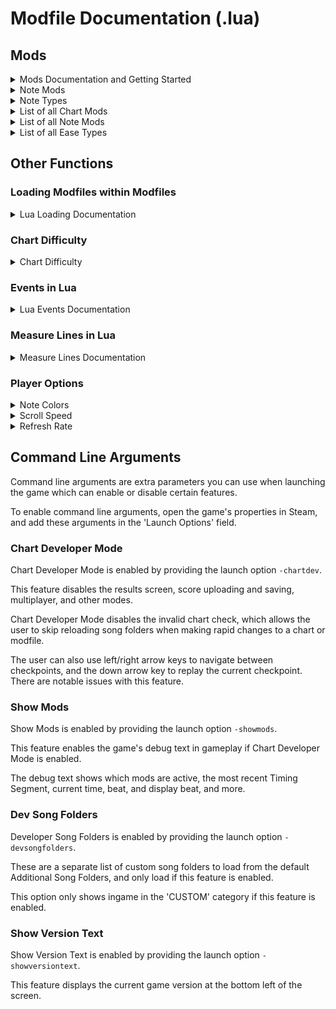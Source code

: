 # Modfile Documentation (.lua)

## Mods
<details>
<summary>Mods Documentation and Getting Started</summary>

Mods for a chart are stored in a .lua file! This file is executed at gameplay.
There are two kinds of mod initialization calls, "Mod" and "Ease".

For basic chart mods, first we need to call the container object which stores all of our chart mods.
To call this object's method, we use `xdrv.Mod` or `xdrv.Set`.
The arguments it takes are:
- The mod name
- The value to set the mod to
- Whether to set the mod at a specific beat or time in seconds ('beat' or 'time')
- The beat or time in seconds

Putting this together, we get:
<br>
`xdrv.Mod("speed", 1, "time", 8);`
<br>
OR
<br>
`xdrv.Set("speed", 1, "time", 8);`
<br>
Which sets the mod "speed", to a value of 1, at exactly 8 seconds into the chart.

For eased mods, we need to call `xdrv.Ease`.
The arguments it takes are:
- The mod name
- The starting value
- The ending value
- Whether to set the mod at a specific beat or time in seconds (`'beat'` or `'time'`)
- The beat or time in seconds to start easing our mod
- Whether to set the duration as length or as its ending point, in beat or time in seconds as determined by the fourth parameter (`'end'` or `'len'`)
- The end point of our ease as a beat or time in seconds, or length in beats or time in seconds
- The type of ease to use

The final method call will look like this:
<br>
`xdrv.Ease("speed", 0, 1, "beat", 4, "len", 8, "linear");`
<br>

Which means to ease the "speed" modifier value from 0 to 1, starting at beat 4, for a length of 8 beats with the linear ease type.
</details>

<details>
<summary>Note Mods</summary>
As of 1.4.1, specific notes can have their own mods given to them, called note mods.

To set a note mod, provide the Note Data object or note ID as the first argument in a `xdrv.Set` or `xdrv.Ease` function call.

Example:
- `xdrv.Set(note, "scale_x", 2, "beat", 8);`

To get a Note Data object, you must obtain one via one of these functions:

`xdrv.GetNoteData()`
- Returns every Note Data object in the chart.

`xdrv.GetNoteDataInBeatRange(float startBeat, float endBeat)`
- Returns every Note Data object in the chart within a range of two beats. Does not include the note on the end beat. (Inclusive)

`xdrv.GetNoteDataInTimeRange(float startTime, float endTime)`
- Returns every Note Data object in the chart within a range of two timestamps.

`xdrv.GetNoteDataInDisplayBeatRange(float startDisplayBeat, float endDisplayBeat)`
- Returns every Note Data object in the chart within a range of two display beats.

`xdrv.GetNoteDataOfType(int noteType)`
- Returns every Note Data object in the chart of a specific Note Type in integer form.

`xdrv.GetNoteDataOfTypeInBeatRange(int noteType, float startBeat, float endBeat)`
- Returns every Note Data object in the chart of a specific Note Type in integer form within a range of two beats.

`xdrv.GetNoteDataOfTypeInTimeRange(int noteType, float startTime, float endTime)`
- Returns every Note Data object in the chart of a specific Note Type in integer form within a range of two timestamps.

`xdrv.GetNoteDataOfTypeInDisplayBeatRange(int noteType, float startDisplayBeat, float endDisplayBeat)`
- Returns every Note Data object in the chart of a specific Note Type in integer form within a range of two display beats.

`xdrv.GetNoteDataOfType(string noteTypeString)`
- Returns every Note Data object in the chart of a specific Note Type in string form.

`xdrv.GetNoteDataOfTypeInBeatRange(string noteTypeString, float startBeat, float endBeat)`
- Returns every Note Data object in the chart of a specific Note Type in string form within a range of two beats.

`xdrv.GetNoteDataOfTypeInTimeRange(string noteTypeString, float startTime, float endTime)`
- Returns every Note Data object in the chart of a specific Note Type in string form within a range of two timestamps.

`xdrv.GetNoteDataOfTypeInDisplayBeatRange(string noteTypeString, float startDisplayBeat, float endDisplayBeat)`
- Returns every Note Data object in the chart of a specific Note Type in string form within a range of two display beats.

Each Note Data object has different values which can be used however you like, but cannot be modified.

`ID`
- The integer ID of the note. Note IDs start at 0, and end on the last note of the chart.

`NoteType`
- The integer representation of the note's type. More notes on Note Type below.

`NoteTypeString`
- The string representation of the note's type. More notes on Note Type below.

`Beat`
- The beat of the note.

`Time`
- The time of the note.

`DisplayBeat`
- The display beat of the note, which is the "position" of the note when factoring in `#SCROLL` timing segments.

`BeatLength`
- If the note is a `HoldHead`, `GearLeftHead`, `GearRightHead`, `DriftLeftHead`, or `DriftRightHead`, this is how long the note is active for in beats.

`TimeLength`
- If the note is a `HoldHead`, `GearLeftHead`, `GearRightHead`, `DriftLeftHead`, or `DriftRightHead`, this is how long the note is active for in seconds.

`DisplayBeatLength`
- If the note is a `HoldHead`, `GearLeftHead`, `GearRightHead`, `DriftLeftHead`, or `DriftRightHead`, this is how long the note is active for in display beats.

`Ticks`
- A table of all Hold/Gear ticks in seconds.

`Ignore`
- If the note is a fake, or cannot be hit. `HoldTail`, `GearLeftTail`, `GearRightTail`, `DriftLeftTail`, and `DriftRightTail` notes are always ignored.

`Column`
- The column the note belongs to. Note Columns are 0-5, Gear Columns are 6-7, Drift Column is 8.

`Overlap`
- If this note overlaps with a gear. 

</details>

<details>
<summary>Note Types</summary>

`Invalid` (Type: 0)
- Unused, except if something goes wrong.

`Tap` (Type: 1)
- Tap notes.

`HoldHead` (Type: 2)
- Hold heads. Contains information about how long the hold lasts.

`HoldTail` (Type: 3)
- Hold tails. Always fake/ignored. Essentially a placeholder note with no texture, and should not be used unless you know what you're doing.

`GearLeftHead` (Type: 4)
- Left gear heads. Contains information about how long the gear lasts.

`GearRightHead` (Type: 5)
- Right gear heads. Contains information about how long the gear lasts.

`GearLeftTail` (Type: 6)
- Left gear tails. Always fake/ignored, but has a texture.

`GearRightTail` (Type: 7)
- Right gear tails. Always fake/ignored, but has a texture.

`DriftLeftHead` (Type: 8)
- Left drift heads. Contains information about how long the drift lasts.

`DriftRightHead` (Type: 9)
- Right drift heads. Contains information about how long the drift lasts.

`DriftTail` (Type: 10)
- Unused.

`DriftLeftTail` (Type: 11)
- Left drift tails. Always fake/ignored.

`DriftRightTail` (Type: 12)
- Right drift heads. Always fake/ignored.

`Mine` (Type: 13)
- Mine notes. If pressed, they count as a BREAK, otherwise count as an X-LIMIT. Contains the same information as your standard Tap note.

</details>

<details>
<summary>List of all Chart Mods</summary>

"speed" (Column specific variants: "speedX" where X is 1-9, Aliases: "noteX_speed" where X is 1-9, "gearleft_speed", "gearright_speed", "drift_speed")
- Changes the scroll speed multiplier independent of actual scroll speed.

"brake" (Column specific variants: "brakeX" where X is 1-9, Aliases: "brakeX_speed" where X is 1-9, "gearleft_brake", "gearright_brake", "drift_brake")
- Slows down notes as they get closer to the judge line.

"accel" (Column specific variants: "accelX" where X is 1-9, Aliases: "accelX_speed" where X is 1-9, "gearleft_accel", "gearright_accel", "drift_accel")
- Speeds up notes as they start approaching the judge line.

"camera_position_x" (Alias: "camera_move_x")
- Move the camera along the X axis.

"camera_position_y" (Alias: "camera_move_y")
- Move the camera along the Y axis.

"camera_position_z" (Alias: "camera_move_z")       
- Move the camera along the Z axis.

"camera_rotation_x" (Alias: "camera_rotate_x")       
- Rotate the camera around the X axis.

"camera_rotation_y" (Alias: "camera_rotate_y")       
- Rotate the camera around the Y axis.

"camera_rotation_z" (Alias: "camera_rotate_z")       
- Rotate the camera around the Z axis.

"camera_fov" (Alias: "camera_field_of_view")
- Change the camera's field of view. Only applies to perspective (default) camera. Default: 100, Minimum: 1, Maximum: 179

"camera_size" (Alias: "camera_orthographic_size")
- Change the camera's size. Only applies to orthographic camera. Default: 5, if set to 0, this will be set to 0.01 to avoid errors.

"note_move_x" (Column specific variant: "noteX_move_x" where X is 1-6)
- Move all notes along the X axis.

"note_move_y" (Column specific variant: "noteX_move_y" where X is 1-6)
- Move all notes along the Y axis.

"note_move_z" (Column specific variant: "noteX_move_z" where X is 1-6)
- Move all notes along the Z axis.

"note_rotate_x" (Column specific variant: "noteX_rotate_x" where X is 1-6)
- Rotate the notes around the X axis.

"note_rotate_y" (Column specific variant: "noteX_rotate_y" where X is 1-6)
- Rotate the notes around the Y axis.

"note_rotate_z" (Column specific variant: "noteX_rotate_z" where X is 1-6)
- Rotate the notes around the Z axis.

"note_scale_x" (Column specific variant: "noteX_scale_x" where X is 1-6)
- Changes the scale of the notes along the X axis.

"note_scale_y" (Column specific variant: "noteX_scale_y" where X is 1-6)
- Changes the scale of the notes along the Y axis.

"note_scale_z" (Column specific variant: "noteX_scale_z" where X is 1-6)
- Changes the scale of the notes along the Z axis.

"gear_move_x" (Column specific variants: "gearleft_move_x" and "gearright_move_x")
- Move both gears along the X axis.

"gear_move_y" (Column specific variants: "gearleft_move_y" and "gearright_move_y")
- Move both gears along the Y axis.

"gear_move_z" (Column specific variants: "gearleft_move_z" and "gearright_move_z")
- Move both gears along the Z axis.

"gear_rotate_x" (Column specific variants: "gearleft_rotate_x" and "gearright_rotate_x")
- Rotate both gears around the X axis.

"gear_rotate_y" (Column specific variants: "gearleft_rotate_y" and "gearright_rotate_y")
- Rotate both gears around the Y axis.

"gear_rotate_z" (Column specific variants: "gearleft_rotate_z" and "gearright_rotate_z")
- Rotate both gears around the Z axis.

"gear_scale_x" (Column specific variants: "gearleft_scale_x" and "gearright_scale_x")
- Changes the scale of the gears along the X axis.

"gear_scale_y" (Column specific variants: "gearleft_scale_y" and "gearright_scale_y")
- Changes the scale of the gears along the Y axis.

"gear_scale_z" (Column specific variants: "gearleft_scale_z" and "gearright_scale_z")
- Changes the scale of the gears along the Z axis.

"drift_move_x" (Column specific variants: "driftleft_move_x" and "driftright_move_x")
- Move drift notes along the X axis.

"drift_move_y" (Column specific variants: "driftleft_move_y" and "driftright_move_y")
- Move drift notes along the Y axis.

"drift_move_z" (Column specific variants: "driftleft_move_z" and "driftright_move_z")
- Move drift notes along the Z axis.

"drift_rotate_x" (Column specific variants: "driftleft_rotate_x" and "driftright_rotate_x")
- Rotate drift notes around the X axis.

"drift_rotate_y" (Column specific variants: "driftleft_rotate_y" and "driftright_rotate_y")
- Rotate drift notes around the Y axis.

"drift_rotate_z" (Column specific variants: "driftleft_rotate_z" and "driftright_rotate_z")
- Rotate drift notes around the Z axis.

"drift_scale_x" (Column specific variants: "driftleft_scale_x" and "driftright_scale_x")
- Changes the scale of the drift notes along the X axis.

"drift_scale_y" (Column specific variants: "driftleft_scale_y" and "driftright_scale_y")
- Changes the scale of the drift notes along the Y axis.

"drift_scale_z" (Column specific variants: "driftleft_scale_z" and "driftright_scale_z")
- Changes the scale of the drift notes along the Z axis.

"track_move_x" (Track specific variants: "trackleft_move_x" and "trackright_move_x")
- Move the tracks along the X axis.

"track_move_y" (Track specific variants: "trackleft_move_y" and "trackright_move_y")
- Move the tracks along the Y axis.

"track_move_z" (Track specific variants: "trackleft_move_z" and "trackright_move_z")
- Move the tracks along the Z axis.

"track_rotate_x" (Track specific variants: "trackleft_rotate_x" and "trackright_rotate_x")
- Rotate the tracks around the X axis.

"track_rotate_y" (Track specific variants: "trackleft_rotate_y" and "trackright_rotate_y")
- Rotate the tracks around the Y axis.

"track_rotate_z" (Track specific variants: "trackleft_rotate_z" and "trackright_rotate_z")
- Rotate the tracks around the Z axis.

"track_scale_x" (Track specific variants: "trackleft_scale_x" and "trackright_scale_x")
- Changes the scale of the tracks along the X axis.

"track_scale_y" (Track specific variants: "trackleft_scale_y" and "trackright_scale_y")
- Changes the scale of the tracks along the Y axis.

"track_scale_z" (Track specific variants: "trackleft_scale_z" and "trackright_scale_z")
- Changes the scale of the tracks along the Z axis.

"judgment_line_offset" (Track specific variants: "judgment_line_left_offset" and "judgment_line_right_offset")
- Moves the judgment line up or down the track.

"render_line_offset" (Track specific variants: "render_line_left_offset and "render_line_right_offset")
- Moves the 'render line' up or down the track. Notes will not render past this line.

"black_bar_top_position"   
- Move the top black bar down onto the screen. A value of 1 will completely cover the screen.

"black_bar_bottom_position"    
- Move the bottom black bar up onto the screen. A value of 1 will completely cover the screen.

"black_bar_left_position"   
- Move the left black bar right onto the screen. A value of 1 will completely cover the screen.

"black_bar_right_position"   
- Move the right black bar left onto the screen. A value of 1 will completely cover the screen.

"black_bar_top_rotation"   
- Rotate the top black bar in degrees from 0-360.

"black_bar_bottom_rotation"    
- Rotate the bottom black bar in degrees from 0-360.

"black_bar_left_rotation"   
- Rotate the left black bar in degrees from 0-360.

"black_bar_right_rotation"   
- Rotate the right black bar in degrees from 0-360.

"background_speed_additive" (Alias: "bg_speed_add")
- Manually add background scroll speed.

"background_speed_multiplier" (Alias: "bg_speed_mult")
- Manually multiply background scroll speed.

"lane_color_red" (Alias: "track_color_red")
- Change the track's red color channel. Default value is set to 0.075.

"lane_color_green" (Alias: "track_color_green")
- Change the track's green color channel. Default value is set to 0.075.

"lane_color_blue" (Alias: "track_color_blue")
- Change the track's blue color channel. Default value is set to 0.075.

"lane_color_alpha" (Alias: "track_color_alpha")
- Change the track's alpha color channel. Default value is set to 1.

"lane_left_color_red" (Alias: "track_left_color_red")
- Change the left track's red color channel. This is added on top of the color mods for both tracks. Default value is set to 0.

"lane_left_color_green" (Alias: "track_left_color_green")
- Change the left track's green color channel. This is added on top of the color mods for both tracks. Default value is set to 0.

"lane_left_color_blue" (Alias: "track_left_color_blue")
- Change the left track's blue color channel. This is added on top of the color mods for both tracks. Default value is set to 0.

"lane_left_color_alpha" (Alias: "track_left_color_alpha")
- Change the left track's alpha color channel. This is added on top of the color mods for both tracks. Default value is set to 0.

"lane_right_color_red" (Alias: "track_right_color_red")
- Change the right track's red color channel. This is added on top of the color mods for both tracks. Default value is set to 0.

"lane_right_color_green" (Alias: "track_right_color_green")
- Change the right track's green color channel. This is added on top of the color mods for both tracks. Default value is set to 0.

"lane_right_color_blue" (Alias: "track_right_color_blue")
- Change the right track's blue color channel. This is added on top of the color mods for both tracks. Default value is set to 0.

"lane_right_color_alpha" (Alias: "track_right_color_alpha")
- Change the right track's alpha color channel. This is added on top of the color mods for both tracks. Default value is set to 0.

"note_opacity" (Column specific variant: "noteX_opacity" where X is 1-6)
- Change the opacity of notes. Value ranges from 0 to 1.

"gear_opacity" (Track specific variants: "gearleft_opacity" and "gearright_opacity")
- Change the opacity of gears. Value ranges from 0 to 1.

"drift_opacity" (Track specific variants: "driftleft_opacity" and "driftright_opacity")
- Change the opacity of drift notes. Value ranges from 0 to 1.

"note_opacityX" (Where X is 1-9)
- A column specific variant of "note_opacity" for all notes including gears and drifts. Column 9 does not affect left/right drifts independently, but all drift notes.

</details>

<details>
<summary>List of all Note Mods</summary>

"speed"
- Changes the note's scroll speed multiplier independent of actual scroll speed.

"move_x"
- Moves the note along the X axis.

"move_y"
- Moves the note along the Y axis.

"move_z"
- Moves the note along the Z axis.

"rotate_x"
- Rotates the note along the X axis in euler angles.

"rotate_y"
- Rotates the note along the Y axis in euler angles.

"rotate_z"
- Rotates the note along the Z axis in euler angles.

"scale_x"
- Additively scales the note along the X axis. Default: 1

"scale_y"
- Additively scales the note along the Y axis. Default: 1

"scale_z"
- Additively scales the note along the Z axis. Default: 1

"brake"
- Slows down the note as it gets closer to the judge line.

"accel"
- Speeds up the note as it starts approaching the judge line.

"opacity"
- Changes how opaque the note is. Default: 1

</details>

<details>
<summary>List of all Ease Types</summary>

* Linear
* InQuad
* OutQuad
* InOutQuad
* InCubic
* OutCubic
* InOutCubic
* InQuart
* OutQuart
* InOutQuart
* InQuint
* OutQuint
* InOutQuint
* InSine
* OutSine
* InOutSine
* InExpo
* OutExpo
* InOutExpo
* InCirc
* OutCirc
* InOutCirc
* InElastic
* OutElastic
* InOutElastic
* InBack
* OutBack
* InOutBack
* InBounce
* OutBounce
* InOutBounce
* Bounce
* Tri
* Bell
* Pop
* Tap
* Pulse
* Spike
* Inverse
* Instant
* SmoothStep
* SmootherStep
* SmoothestStep

</details>

## Other Functions

### Loading Modfiles within Modfiles

<details>
<summary>Lua Loading Documentation</summary>

As of 1.4.1, you can now call `xdrv.Load` to load a modfile from a modfile! Helpful for collaborations.

Example:
- `xdrv.Load("other_modfile.lua");`

</details>

### Chart Difficulty

<details>
<summary>Chart Difficulty</summary>

You can get the current chart's difficulty by calling `xdrv.GetChartDifficulty()`, which returns a number from 0 to 4 based on the difficulty, where 0 is BEGINNER.

</details>

### Events in Lua

<details>
<summary>Lua Events Documentation</summary>

As of 1.2.0, you can call [Events](https://github.com/EX-XDRiVER/Chart-Documentation/tree/main/backgrounds) from lua files.

The syntax for RunEvent is `xdrv.RunEvent(string eventName, string beatOrTime, float timingValue, params object[] eventValues)`.

Example: `xdrv.RunEvent("SetUIAlphaCurrentSongGroup", "beat", 0, 1, 10);`

This will run the event for setting the alpha for the UI for song metadata and score information's at beat 0, to 1 over the course of 10 beats.

All events, and arguments (including optional ones) are supported.

Additionally, you can call this function with snake_case. Example: `xdrv.run_event`
</details>

### Measure Lines in Lua

<details>
<summary>Measure Lines Documentation</summary>

As of 1.4.22, you can call add measure lines from lua files.

The syntax for AddMeasureLine is `xdrv.AddMeasureLine(string beatOrTime, float timingValue, params object[] values)`.

Values is an optionally, track-specific measure line argument which can be either `"left"` or `"right"`.

Example: `xdrv.AddMeasureLine("beat", 0, "left");`

Additionally, you can call this function with snake_case. Example: `xdrv.add_measure_line`
</details>

### Player Options

<details>
<summary>Note Colors</summary>

As of 1.2.0, you can get the player's note color from a desired column.

`xdrv.GetPlayerNoteColor(int column)` will return a float array containing 4 floats, with red, green, blue, and alpha channels. The values are all ranging from 0 to 1. The provided column index needs to be from 0 to 7.

Additionally, you can get a specific color channel using `xdrv.GetPlayerNoteColorChannel(int column, int index)`, where index needs to be from 0 to 3.

You can also use `xdrv.GetPlayerNoteColorRed(int column)`, `xdrv.GetPlayerNoteColorGreen(int column)`, `xdrv.GetPlayerNoteColorBlue(int column)`, and `xdrv.GetPlayerNoteColorAlpha(int column)`.

Additionally, you can call these functions with snake_case. Example: `xdrv.get_player_note_color`
</details>

<details>
<summary>Scroll Speed</summary>

You can get a player's scroll speed using `xdrv.GetPlayerScrollSpeed()`. This will return the raw float value that the player has in options. This value has a minimum of 0.5 with no maximum.

Additionally, you can call this function with snake_case. Example: `xdrv.get_player_scroll_speed`
</details>

<details>
<summary>Refresh Rate</summary>

You can get the player's current refresh rate using `xdrv.GetPlayerRefreshRate()`.

Additionally, you can call this function with snake_case. Example: `xdrv.get_player_refresh_rate`

</details>

## Command Line Arguments

Command line arguments are extra parameters you can use when launching the game which can enable or disable certain features.

To enable command line arguments, open the game's properties in Steam, and add these arguments in the 'Launch Options' field.

### Chart Developer Mode

Chart Developer Mode is enabled by providing the launch option `-chartdev`.

This feature disables the results screen, score uploading and saving, multiplayer, and other modes.

Chart Developer Mode disables the invalid chart check, which allows the user to skip reloading song folders when making rapid changes to a chart or modfile.

The user can also use left/right arrow keys to navigate between checkpoints, and the down arrow key to replay the current checkpoint. There are notable issues with this feature.

### Show Mods

Show Mods is enabled by providing the launch option `-showmods`.

This feature enables the game's debug text in gameplay if Chart Developer Mode is enabled.

The debug text shows which mods are active, the most recent Timing Segment, current time, beat, and display beat, and more.

### Dev Song Folders

Developer Song Folders is enabled by providing the launch option `-devsongfolders`.

These are a separate list of custom song folders to load from the default Additional Song Folders, and only load if this feature is enabled.

This option only shows ingame in the 'CUSTOM' category if this feature is enabled.

### Show Version Text

Show Version Text is enabled by providing the launch option `-showversiontext`.

This feature displays the current game version at the bottom left of the screen.
